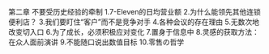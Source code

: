 第二章 不要受历史经验的牵制
1.7-Eleven的日均营业额
2.为什么能领先其他连锁便利店？
3.我们要盯住“客户”而不是竞争对手
4.各种会议的存在理由
5.无数次地改变切入口
6.为了成长，必须积极应对变化
7.置身于信息中
8.灵感的获取方法：在众人面前演讲
9.不能随口说出数值目标
10.零售の哲学